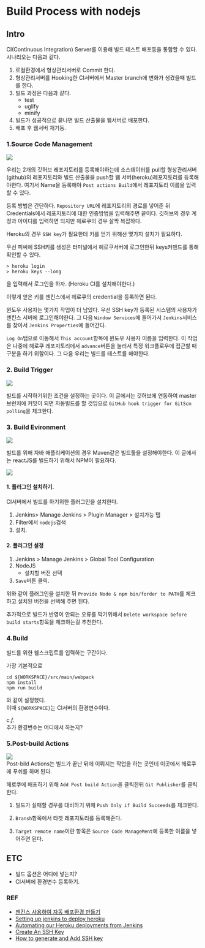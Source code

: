 # Build Process with nodejs


## Intro
CI(Continuous Integration) Server를 이용해 
빌드 테스트 배포등을 통합할 수 있다.  
시나리오는 다음과 같다.

1. 로컬환경에서 형상관리서버로 Commit 한다.
2. 형상관리서버를 Hooking한 CI서버에서 Master branch에 변화가 생겼을때 빌드를 한다.
3. 빌드 과정은 다음과 같다.
	- test
	- uglify
	- minify
4. 빌드가 성공적으로 끝나면 빌드 산출물을 웹서버로 배포한다.
5. 배포 후 웹서버 재기동.



### 1.Source Code Management

![](/resource/img/jenkins/Jenkins_SourceCodeManagement2.png)  


우리는 2개의 깃허브 레포지토리를 등록해야하는데 
소스데이터를 pull할 형상관리서버(github)의 레포지토리와 빌드 산출물을 push할 웹 서버(heroku)레포지토리를 등록해야한다. 
여기서 Name을 등록해야 `Post actions Build`에서 레포지토리 이름을 입력할 수 있다.

등록 방법은 간단하다.
`Repository URL`에 레포지토리의 경로를 넣어준 뒤 
Credentials에서 레포지토리에 대한 인증방법을 입력해주면 끝이다.
깃허브의 경우 계정과 아이디를 입력하면 되지만 헤로쿠의 경우 살짝 복잡하다.  

Heroku의 경우 `SSH key`가 필요한데 키를 얻기 위해선 몇가지 설치가 필요하다. 

우선 피씨에 SSH키를 생성은 터미널에서 헤로쿠서버에 로그인한뒤 keys커맨드를 통해 확인할 수 있다.
```
> heroku login
> heroku keys --long
```
을 입력해서 로그인을 하자. (Heroku CI를 설치해야한다.)

이렇게 얻은 키를 젠킨스에서 헤로쿠의 credential을 등록하면 된다.

윈도우 사용자는 몇가지 작업이 더 남았다. 우선 SSH key가 등록된 시스템의 사용자가 젠킨스 서버에 로그인해야한다.
그 다음 `Window Services`에 들어가서 `Jenkins`서비스를 찾아서 `Jenkins Properties`에 들어간다.

`Log On`탭으로 이동해서 
`This account`항목에 윈도우 사용자 이름을 입력한다.
이 작업은 나중에 헤로쿠 레포지토리에서 `advance`버튼을 눌러서 특정 워크플로우에 접근할 때 구분을 하기 위함이다. 
그 다음 우리는 빌드를 테스트를 해야한다. 


### 2. Build Trigger

![](/resource/img/jenkins/jenkins_buildTrigger.png)

빌드를 시작하기위한 조건을 설정하는 곳이다. 이 글에서는 깃허브에 연동하여 master브런치에 커밋이 되면 자동빌드를 할 것임으로 `GitHub hook trigger for GitScm polling`을 체크한다.


### 3. Build Evironment

![](/resource/img/jenkins/Jenkins_BuildEnvironment.png)  

빌드를 위해 자바 애플리케이션의 경우 Maven같은 빌드툴을 설정해야한다. 이 글에서는 reactJS를 빌드하기 위해서 NPM이 필요하다.


![](/resource/img/jenkins/Jenkins_manager.png)  

#### 1. 플러그인 설치하기.
CI서버에서 빌드를 하기위한 플러그인을 설치한다.  

1. Jenkins> Manage Jenkins > Plugin Manager > 설치가능 탭
2. Filter에서 `nodejs`검색
3. 설치.

#### 2. 플러그인 설정
1. Jenkins > Manage Jenkins > Global Tool Configuration
2. NodeJS
	- 설치할 버전 선택
3. `Save`버튼 클릭.


위와 같이 플러그인을 설치한 뒤 `Provide Node & npm bin/forder to PATH`를 체크하고 설치된 버전을 선택해 주면 된다.   

추가적으로 빌드가 반영이 안되는 오류를 막기위해서 
`Delete workspace before build starts`항목을 체크하는걸 추천한다.



### 4.Build
빌드를 위한 쉘스크립트를 입력하는 구간이다.

가장 기본적으로   
```shell
cd ${WORKSPACE}/src/main/webpack
npm install
npm run build
```
와 같이 설정했다.  
이때  `${WORKSPACE}`는 CI서버의 환경변수이다. 

*c.f.*  
추가 환경변수는 어디에서 하는지?



### 5.Post-build Actions

![](/resource/img/jenkins/Jenkins_postActionBuild.png)  
Post-bild Actions는 빌드가 끝난 뒤에 이뤄지는 작업을 하는 곳인데 이곳에서 헤로쿠에 푸쉬를 하며 된다.

헤로쿠에 배포하기 위해 `Add Post build Action`을 클릭한뒤 `Git Publisher`를 클릭한다.

1. 빌드가 실패할 경우를 대비하기 위해 `Push Only if Build Succeeds`를 체크한다. 

2. `Bransh`항목에서 타겟 레포지토리를 등록해준다.
3. `Target remote name`이란 항목은 `Source Code ManageMent`에 등록한 이름을 넣어주면 된다.





## ETC

- 빌드 옵션은 어디에 넣는지?
- CI서버에 환경변수 등록하기.



### REF
- [젠킨스 사용하여 자동 배포환경 만들기](https://zuminternet.github.io/JENKINS-BUILD/)
- [Setting up jenkins to deploy heroku](https://lankydan.dev/2017/06/11/setting-up-jenkins-to-deploy-to-heroku)
- [Automating our Heroku deployments from Jenkins](https://www.paulfurley.com/automating-heroku-deployments-from-jenkins/)
- [Create An SSH Key](https://installfest.railsbridge.org/installfest/create_an_ssh_key#generate-key)
- [How to generate and Add SSH key](https://devcenter.heroku.com/articles/keys#adding-keys-to-heroku)



